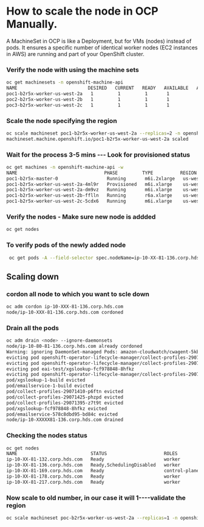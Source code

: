 # How to scale the node in OCP Manually.
A MachineSet in OCP is like a Deployment, but for VMs (nodes) instead of pods.
It ensures a specific number of identical worker nodes (EC2 instances in AWS) are running and part of your OpenShift cluster.

### Verify the node with using the machine sets
```bash
oc get machinesets -n openshift-machine-api
NAME                          DESIRED   CURRENT   READY   AVAILABLE   AGE
poc1-b2r5x-worker-us-west-2a   1         1         1       1           33d
poc2-b2r5x-worker-us-west-2b   1         1         1       1           33d
poc3-b2r5x-worker-us-west-2c   1         1         1       1           33d
```

### Scale the node specifying the region 
```bash
oc scale machineset poc1-b2r5x-worker-us-west-2a --replicas=2 -n openshift-machine-api
machineset.machine.openshift.io/poc1-b2r5x-worker-us-west-2a scaled
```

### Wait for the process 3-5 mins --- Look for provisioned status
```bash
oc get machines -n openshift-machine-api -w
NAME                                PHASE         TYPE          REGION      ZONE         AGE
poc1-b2r5x-master-0                  Running       m6i.2xlarge   us-west-2   us-west-2b   33d
poc1-b2r5x-worker-us-west-2a-4ml9r   Provisioned   m6i.xlarge    us-west-2   us-west-2a   40s
poc1-b2r5x-worker-us-west-2a-dm9vz   Running       m6i.xlarge    us-west-2   us-west-2a   33d
poc1-b2r5x-worker-us-west-2b-fflln   Running       r6a.xlarge    us-west-2   us-west-2b   33d
poc1-b2r5x-worker-us-west-2c-5cdx6   Running       m6i.xlarge    us-west-2   us-west-2c   33d
```
### Verify the nodes  - Make sure new node is addded
```bash
oc get nodes
```

### To verify pods of the newly added node
```bash
 oc get pods -A --field-selector spec.nodeName=ip-10-XX-81-136.corp.hds.com -o wide
```

## Scaling down

### cordon all node to which you want to scle down
```bash
oc adm cordon ip-10-XXX-81-136.corp.hds.com
node/ip-10-XXX-81-136.corp.hds.com cordoned
```
### Drain all the pods 
```bash
oc adm drain <node> --ignore-daemonsets
node/ip-10-80-81-136.corp.hds.com already cordoned
Warning: ignoring DaemonSet-managed Pods: amazon-cloudwatch/cwagent-5kblb, amazon-cloudwatch/fluent-bit-l4d4h, eai-test/node-exporter-cjh9q, openshift-cluster-csi-drivers/aws-ebs-csi-driver-node-56hsn, openshift-cluster-node-tuning-operator/tuned-n699g, openshift-dns/dns-default-dfvjw, openshift-dns/node-resolver-h2ws4, openshift-image-registry/node-ca-zmntc, openshift-ingress-canary/ingress-canary-chcvw, openshift-machine-config-operator/machine-config-daemon-47g8v, openshift-monitoring/node-exporter-5gtv6, openshift-multus/multus-4rrhc, openshift-multus/multus-additional-cni-plugins-jf72n, openshift-multus/network-metrics-daemon-gmxnp, openshift-network-diagnostics/network-check-target-6sgjq, openshift-network-operator/iptables-alerter-wcrb9, openshift-ovn-kubernetes/ovnkube-node-5dx4l
evicting pod openshift-operator-lifecycle-manager/collect-profiles-29071425-phzpd
evicting pod openshift-operator-lifecycle-manager/collect-profiles-29071395-z7t9t
evicting pod eai-test/xgslookup-fcf978848-8hfkz
evicting pod openshift-operator-lifecycle-manager/collect-profiles-29071410-p6ftn
pod/xgslookup-1-build evicted
pod/emailservice-1-build evicted
pod/collect-profiles-29071410-p6ftn evicted
pod/collect-profiles-29071425-phzpd evicted
pod/collect-profiles-29071395-z7t9t evicted
pod/xgslookup-fcf978848-8hfkz evicted
pod/emailservice-578c8dbd95-bd84c evicted
node/ip-10-XXXXX81-136.corp.hds.com drained
```

### Checking the nodes status
```bash
oc get nodes
NAME                           STATUS                     ROLES                  AGE   VERSION
ip-10-XX-81-132.corp.hds.com   Ready                      worker                 34d   v1.30.5
ip-10-XX-81-136.corp.hds.com   Ready,SchedulingDisabled   worker                 75m   v1.30.5
ip-10-XX-81-169.corp.hds.com   Ready                      control-plane,master   34d   v1.30.10
ip-10-XX-81-178.corp.hds.com   Ready                      worker                 34d   v1.30.5
ip-10-XX-81-217.corp.hds.com   Ready                      worker                 34d   v1.30.5
```

### Now scale to old number, in our case it will 1----validate the region
```bash
oc scale machineset poc-b2r5x-worker-us-west-2a --replicas=1 -n openshift-machine-api
```

